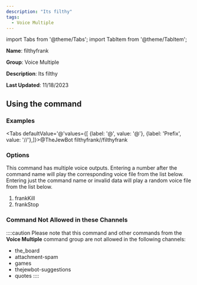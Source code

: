 ```yaml
---
description: "Its filthy"
tags:
  - Voice Multiple
---
```

import Tabs from '@theme/Tabs';
import TabItem from '@theme/TabItem';

**Name**: filthyfrank

**Group**: Voice Multiple

**Description**: Its filthy

**Last Updated**: 11/18/2023

## Using the command

### Examples
<Tabs defaultValue='@'values={[ {label: '@', value: '@'}, {label: 'Prefix', value: '//'},]}><TabItem value='@'>@TheJewBot filthyfrank</TabItem><TabItem value='//'>//filthyfrank</TabItem></Tabs>

### Options

This command has multiple voice outputs. Entering a number after the command name will play the corresponding voice file from the list below. Entering just the command name or invalid data will play a random voice file from the list below.

 1. frankKill
 1. frankStop

### Command Not Allowed in these Channels
::::caution Please note that this command and other commands from the **Voice Multiple** command group are not allowed in the following channels:
- the_board
- attachment-spam
- games
- thejewbot-suggestions
- quotes
::::